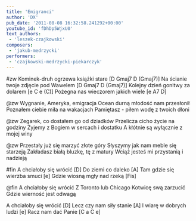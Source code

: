 ```yaml
---
title: 'Emigranci'
author: 'DX'
pub_date: '2011-08-08 16:32:58.241292+00:00'
youtube_id: 'fDhDp5WjxU0'
text_authors:
 - 'leszek-czajkowski'
composers:
 - 'jakub-medrzycki'
performers:
 - 'czajkowski-medrzycki-piekarczyk'
---
```


#zw
Kominek-druh ogrzewa książki stare [D Gmaj7 D (Gmaj7)]
Na ścianie twoje zdjęcie pod Wawelem [D Gmaj7 D (Gmaj7)]
Kolejny dzień gonitwy za dolarem [e C e (C)]
Pożegna nas wieczorem jakich wiele [e A7 D]

@zw
Wygnanie, Ameryka, emigracja
Ocean durną młodość nam przesłonił
Poznałem ciebie miła na wakacjach
Pamiętasz - piłem wodę z twoich dłoni

@zw
Zegarek, co dostałem go od dziadków
Przelicza cicho życie na godziny
Żyjemy z Bogiem w sercach i dostatku
A kłótnie są wyłącznie z mojej winy

@zw
Przestały już się marzyć złote góry
Słyszymy jak nam meble się starzeją
Zakładasz białą bluzkę, tę z matury
Wciąż jesteś mi przystanią i nadzieją

#fin
A chciałoby się wrócić [D]
Do ziemi co daleko [A]
Tam gdzie się wierzba smuci [e]
Gdzie wiosną mgły nad rzeką [Fis]

@fin
A chciałoby się wrócić
Z Toronto lub Chicago
Kotwicę swą zarzucić
Gdzie wierność jest odwagą

A chciałoby się wrócić [D]
Lecz czy nam siły stanie [A]
I wiarę w dobrych ludzi [e]
Racz nam dać Panie [C a C e]